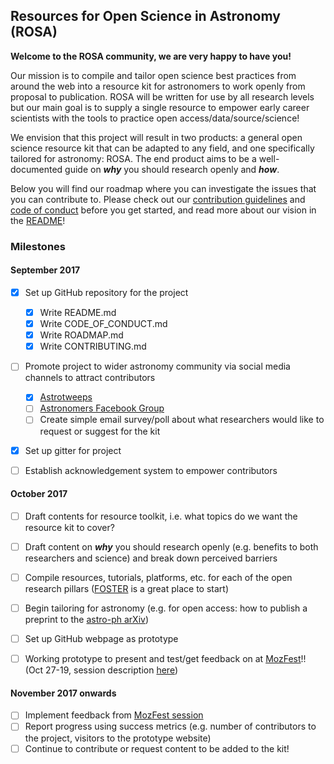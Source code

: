 ## Resources for Open Science in Astronomy (ROSA)


**Welcome to the ROSA community, we are very happy to have you!** 

Our mission is to compile and tailor open science best practices from around the web into a resource kit for astronomers to work openly from proposal to publication. ROSA will be written for use by all research levels but our main goal is to supply a single resource to empower early career scientists with the tools to practice open access/data/source/science!

We envision that this project will result in two products: a general open science resource kit that can be adapted to any field, and one specifically tailored for astronomy: ROSA. The end product aims to be a well-documented guide on ***why*** you should research openly and ***how***.


Below you will find our roadmap where you can investigate the issues that you can contribute to. Please check out our [contribution guidelines](CONTRIBUTING.md) and [code of conduct](CODE_OF_CONDUCT.md) before you get started, and read more about our vision in the [README](README.md)!

### Milestones

#### September 2017

- [x] Set up GitHub repository for the project 
	- [x] Write README.md 
	- [x] Write CODE_OF_CONDUCT.md 
	- [x] Write ROADMAP.md
	- [x] Write CONTRIBUTING.md
- [ ] Promote project to wider astronomy community via social media channels to attract contributors
	- [x] [Astrotweeps](https://twitter.com/astrotweeps)
	- [ ] [Astronomers Facebook Group](https://www.facebook.com/groups/123898011017097/) 
	- [ ] Create simple email survey/poll about what researchers would like to request or suggest for the kit
- [x] Set up gitter for project
- [ ] Establish acknowledgement system to empower contributors


#### October 2017

- [ ] Draft contents for resource toolkit, i.e. what topics do we want the resource kit to cover?
- [ ] Draft content on ***why*** you should research openly (e.g. benefits to both researchers and science) and break down perceived barriers
- [ ] Compile resources, tutorials, platforms, etc. for each of the open research pillars ([FOSTER](https://www.fosteropenscience.eu/) is a great place to start)
- [ ] Begin tailoring for astronomy (e.g. for open access: how to publish a preprint to the [astro-ph arXiv](https://arxiv.org/archive/astro-ph))
- [ ] Set up GitHub webpage as prototype
- [ ] Working prototype to present and test/get feedback on at [MozFest](https://mozillafestival.org/)!! (Oct 27-19, session description [here](https://github.com/MozillaFoundation/mozfest-program-2017/issues/582))

 

#### November 2017 onwards
 
- [ ] Implement feedback from [MozFest session](https://github.com/MozillaFoundation/mozfest-program-2017/issues/582)
- [ ] Report progress using success metrics (e.g. number of contributors to the project, visitors to the prototype website)
- [ ] Continue to contribute or request content to be added to the kit!
